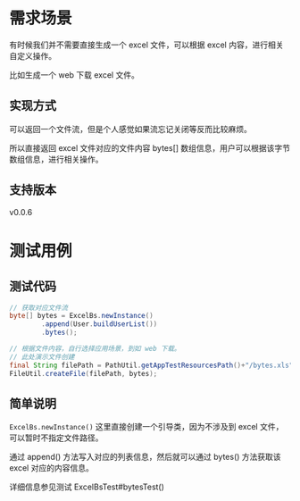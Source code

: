 # 需求场景

有时候我们并不需要直接生成一个 excel 文件，可以根据 excel 内容，进行相关自定义操作。

比如生成一个 web 下载 excel 文件。

## 实现方式

可以返回一个文件流，但是个人感觉如果流忘记关闭等反而比较麻烦。

所以直接返回 excel 文件对应的文件内容 bytes[] 数组信息，用户可以根据该字节数组信息，进行相关操作。

## 支持版本

v0.0.6

# 测试用例

## 测试代码

```java
// 获取对应文件流
byte[] bytes = ExcelBs.newInstance()
        .append(User.buildUserList())
        .bytes();

// 根据文件内容，自行选择应用场景，到如 web 下载。
// 此处演示文件创建
final String filePath = PathUtil.getAppTestResourcesPath()+"/bytes.xls";
FileUtil.createFile(filePath, bytes);
```

## 简单说明

`ExcelBs.newInstance()` 这里直接创建一个引导类，因为不涉及到 excel 文件，可以暂时不指定文件路径。

通过 append() 方法写入对应的列表信息，然后就可以通过 bytes() 方法获取该 excel 对应的内容信息。

详细信息参见测试 ExcelBsTest#bytesTest()